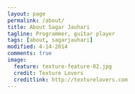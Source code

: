 ```yaml
---
layout: page
permalink: /about/
title: About Sagar Jauhari
tagline: Programmer, guitar player
tags: [about, sagarjauhari]
modified: 4-14-2014
comments: true
image:
  feature: texture-feature-02.jpg
  credit: Texture Lovers
  creditlink: http://texturelovers.com
---
```

